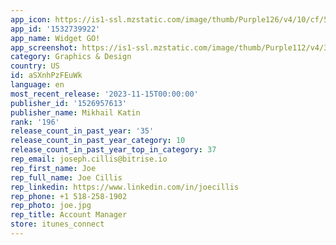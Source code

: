 ```yaml
---
app_icon: https://is1-ssl.mzstatic.com/image/thumb/Purple126/v4/10/cf/5c/10cf5c7f-ef03-53ab-8a3d-531a0bfcf3ae/AppIcon-1x_U007emarketing-0-5-0-85-220-0.png/1024x1024bb.png
app_id: '1532739922'
app_name: Widget GO!
app_screenshot: https://is1-ssl.mzstatic.com/image/thumb/Purple112/v4/32/ba/62/32ba62b2-3a3a-4809-428d-6f188c47bc78/416bacee-46d7-41c6-87f1-3d9d15b10688_Frame_322.jpg/1242x2688bb.png
category: Graphics & Design
country: US
id: aSXnhPzFEuWk
language: en
most_recent_release: '2023-11-15T00:00:00'
publisher_id: '1526957613'
publisher_name: Mikhail Katin
rank: '196'
release_count_in_past_year: '35'
release_count_in_past_year_category: 10
release_count_in_past_year_top_in_category: 37
rep_email: joseph.cillis@bitrise.io
rep_first_name: Joe
rep_full_name: Joe Cillis
rep_linkedin: https://www.linkedin.com/in/joecillis
rep_phone: +1 518-258-1902
rep_photo: joe.jpg
rep_title: Account Manager
store: itunes_connect
---
```

